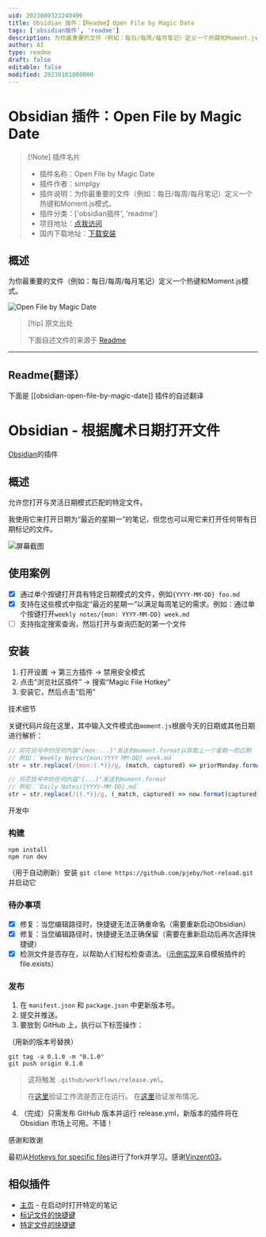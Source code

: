```yaml
---
uid: 2023080322240496
title: Obsidian 插件：【Readme】Open File by Magic Date
tags: ['obsidian插件', 'readme']
description: 为你最重要的文件（例如：每日/每周/每月笔记）定义一个热键和Moment.js模式。
author: AI
type: readme
draft: false
editable: false
modified: 20230101000000
---
```


# Obsidian 插件：Open File by Magic Date

> [!Note] 插件名片
> - 插件名称：Open File by Magic Date
> - 插件作者：simplgy
> - 插件说明：为你最重要的文件（例如：每日/每周/每月笔记）定义一个热键和Moment.js模式。
> - 插件分类：['obsidian插件', 'readme']
> - 项目地址：[点我访问](https://github.com/simplgy/obsidian-open-file-by-magic-date)
> - 国内下载地址：[下载安装](https://pkmer.cn/products/plugin/pluginMarket/?obsidian-open-file-by-magic-date)

## 概述

为你最重要的文件（例如：每日/每周/每月笔记）定义一个热键和Moment.js模式。

![Open File by Magic Date](https://cdn.pkmer.cn/covers/obsidian-open-file-by-magic-date.png!pkmer)

> [!tip] 原文出处
> 
>下面自述文件的来源于 [Readme](https://ghproxy.net/https://raw.githubusercontent.com/SimplGy/obsidian-open-file-by-magic-date/master/README.md)
> 

---

## Readme(翻译）

下面是 [[obsidian-open-file-by-magic-date]] 插件的自述翻译


# Obsidian - 根据魔术日期打开文件

[Obsidian](https://obsidian.md)的插件

## 概述

允许您打开与灵活日期模式匹配的特定文件。

我使用它来打开日期为“最近的星期一”的笔记，但您也可以用它来打开任何带有日期标记的文件。

![屏幕截图](./magic-date-screenshot.png)

## 使用案例

- [x] 通过单个按键打开具有特定日期模式的文件，例如`{YYYY-MM-DD} foo.md`
- [x] 支持在这些模式中指定“最近的星期一”以满足每周笔记的需求。例如：通过单个按键打开`weekly notes/{mon: YYYY-MM-DD} week.md`
- [ ] 支持指定搜索查询，然后打开与查询匹配的第一个文件

## 安装

1. 打开设置 -> 第三方插件 -> 禁用安全模式
1. 点击“浏览社区插件” -> 搜索“Magic File Hotkey”
1. 安装它，然后点击“启用”

技术细节

关键代码片段在这里，其中输入文件模式由`moment.js`根据今天的日期或其他日期进行解析：

```js
// 将花括号中的任何内容"{mon:...}"发送到moment.format以获取上一个星期一的日期
// 例如：`Weekly Notes/{mon:YYYY-MM-DD} week.md`
str = str.replace(/{mon:(.*)}/g, (match, captured) => priorMonday.format(captured));

// 将花括号中的任何内容"{...}"发送到moment.format
// 例如：`Daily Notes/{YYYY-MM-DD}.md`
str = str.replace(/{(.*)}/g, (_match, captured) => now.format(captured));
```

开发中

### 构建

```
npm install
npm run dev
```

（用于自动刷新）安装 `git clone https://github.com/pjeby/hot-reload.git` 并启动它

### 待办事项

- [x] 修复：当您编辑路径时，快捷键无法正确重命名（需要重新启动Obsidian）
- [x] 修复：当您编辑路径时，快捷键无法正确保留（需要在重新启动后再次选择快捷键）
- [x] 检测文件是否存在，以帮助人们轻松检查语法。（[示例实现](https://github.com/SilentVoid13/Templater/commit/e4273b706465df012648b8a0163018f4925b5808)来自模板插件的file.exists）

### 发布

1. 在 `manifest.json` 和 `package.json` 中更新版本号。
2. 提交并推送。
3. 要放到 GitHub 上，执行以下标签操作：

（用新的版本号替换）

```
git tag -a 0.1.0 -m "0.1.0"
git push origin 0.1.0
```

> 这将触发 `.github/workflows/release.yml`。
> 
> 在[这里](https://github.com/SimplGy/obsidian-open-file-by-magic-date/actions)验证工作流是否正在运行。
> 在[这里](https://github.com/SimplGy/obsidian-open-file-by-magic-date/releases)验证发布情况。

4. （完成）只需发布 GitHub 版本并运行 release.yml，新版本的插件将在 Obsidian 市场上可用。不错！

感谢和致谢

最初从[Hotkeys for specific files](https://github.com/Vinzent03/obsidian-hotkeys-for-specific-files)进行了fork并学习。感谢[Vinzent03](https://github.com/Vinzent03)。

## 相似插件

* [主页](https://github.com/mirnovov/obsidian-homepage) - 在启动时打开特定的笔记
* [标记文件的快捷键](https://github.com/Vinzent03/obsidian-shortcuts-for-starred-files)
* [特定文件的快捷键](https://github.com/Vinzent03/obsidian-hotkeys-for-specific-files)



